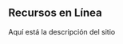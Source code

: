 <!DOCTYPE html>
<html>
  <head>
    <meta charset="utf-8">
    <meta name="viewport" content="width=device-width, initial-scale=1">
    <title>Hello Bulma!</title>
    <link rel="stylesheet" href="https://cdn.jsdelivr.net/npm/bulma@0.8.2/css/bulma.min.css">
  </head>
  <body>
  <section class="section">
    <div class="container">
      <h1 class="title">Recursos en Línea</h1>
      <p class="subtitle">Aquí está la descripción del sitio</p>
    </div>
  </section>
  <script defer src="https://use.fontawesome.com/releases/v5.3.1/js/all.js"></script>
  </body>
</html>
